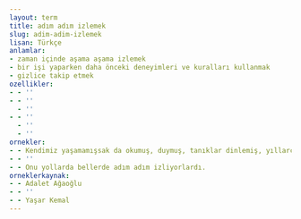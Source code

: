 ```yaml
---
layout: term
title: adım adım izlemek
slug: adim-adim-izlemek
lisan: Türkçe
anlamlar:
- zaman içinde aşama aşama izlemek
- bir işi yaparken daha önceki deneyimleri ve kuralları kullanmak
- gizlice takip etmek
ozellikler:
- - ''
- - ''
  - ''
- - ''
  - ''
  - ''
ornekler:
- - Kendimiz yaşamamışsak da okumuş, duymuş, tanıklar dinlemiş, yıllarca özgürlüğünü savunmuş bir halkı adım adım izlemiştik.
- - ''
- - Onu yollarda bellerde adım adım izliyorlardı.
orneklerkaynak:
- - Adalet Ağaoğlu
- - ''
- - Yaşar Kemal
---
```

